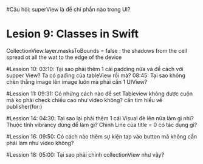 #Câu hỏi: 
superView là để chỉ phần nào trong UI?

# Lesion 9: Classes in Swift
CollectionView.layer.masksToBounds = false : the shadows from the cell spread ot all the wat to the edge of the device

#Lession 10: 
03:10: Tại sao phải thêm 1 cái padding nữa và để cách với supper View? Ta có pađing của tableView rồi mà?
08:45: Tại sao không chèn thẳng image lên image luôn mà phải cần 1 UIView?

#Lession 11:
09:31: Có những cách nào để set Tableview không được cuộn mà ko phải check chiều cao như video không?
cần tìm hiểu về publisher(for:)


#Lession 14:
04:30: Tại sao lại phải thêm 1 cái Visual đè lên nữa làm gì nhỉ?
       Thuộc tính vibrancy dùng để làm gì?
Chỉnh Line của title = 0 có tác dụng gì?


#Lession 16:
09:50: Có cách nào thêm sự kiện tap vào button mà không cần phải làm như video không?

#Lession 18:
05:00: Tại sao phải chỉnh collectionView như vậy?



